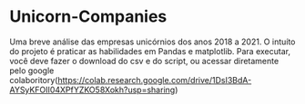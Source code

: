 # Unicorn-Companies
Uma breve análise das empresas unicórnios dos anos 2018 a 2021. O intuíto do projeto é praticar as habilidades em Pandas e matplotlib.
Para executar, você deve fazer o download do csv e do script, ou acessar diretamente pelo google colaboritory(https://colab.research.google.com/drive/1DsI3BdA-AYSyKFOII04XPfYZKO58Xokh?usp=sharing)
